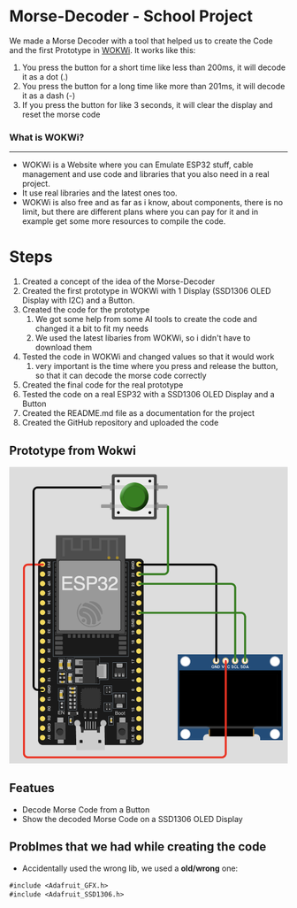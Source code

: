 # Morse-Decoder - **School Project** #

We made a Morse Decoder with a tool that helped us to create 
the Code and the first Prototype in [WOKWi](https://wokwi.com/esp32).
It works like this:
1. You press the button for a short time like less than 200ms, it will decode it as a dot (.)
2. You press the button for a long time like more than 201ms, it will decode it as a dash (-)
3. If you press the button for like 3 seconds, it will clear the display and reset the morse code

### What is WOKWi? ###
---
- WOKWi is a Website where you can Emulate ESP32 stuff, cable management and use code and libraries that you also need in a real project.
- It use real libraries and the latest ones too.
- WOKWi is also free and as far as i know, about components, there is no limit, but there are different plans where you can pay for it and in example get some more resources to compile the code.

# Steps #
1. Created a concept of the idea of the Morse-Decoder
2. Created the first prototype in WOKWi with 1 Display (SSD1306 OLED Display with I2C) and a Button.
3. Created the code for the prototype
   1. We got some help from some AI tools to create the code and changed it a bit to fit my needs
   2. We used the latest libaries from WOKWi, so i didn't have to download them
4. Tested the code in WOKWi and changed values so that it would work
   1. very important is the time where you press and release the button, so that it can decode the morse code correctly
5. Created the final code for the real prototype 
6. Tested the code on a real ESP32 with a SSD1306 OLED Display and a Button
7. Created the README.md file as a documentation for the project
8. Created the GitHub repository and uploaded the code

## Prototype from Wokwi ##
![Prototype from Wokwi](picture_prototype.png)

## Featues ##
- Decode Morse Code from a Button
- Show the decoded Morse Code on a SSD1306 OLED Display

## Problmes that we had while creating the code ##
- Accidentally used the wrong lib, we used a **old/wrong** one: 
```
#include <Adafruit_GFX.h>
#include <Adafruit_SSD1306.h>
```

